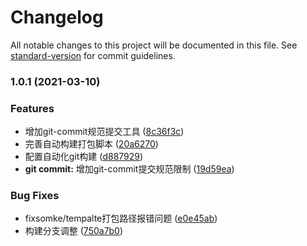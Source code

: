 # Changelog

All notable changes to this project will be documented in this file. See [standard-version](https://github.com/conventional-changelog/standard-version) for commit guidelines.

### 1.0.1 (2021-03-10)


### Features

* 增加git-commit规范提交工具 ([8c36f3c](https://github.com/zhoucat/builder-webpack5/commit/8c36f3c820e7bdd763815f924442399dc4c4918c))
* 完善自动构建打包脚本 ([20a6270](https://github.com/zhoucat/builder-webpack5/commit/20a62704b8e7e834f0ee96dba6dd1ac667bc5f1d))
* 配置自动化git构建 ([d887929](https://github.com/zhoucat/builder-webpack5/commit/d88792984053fbd3c1fedfd521b458252bcb7599))
* **git commit:** 增加git-commit提交规范限制 ([19d59ea](https://github.com/zhoucat/builder-webpack5/commit/19d59ea0000eee210b650c135f7514009ef9d32f))


### Bug Fixes

* fixsomke/tempalte打包路径报错问题 ([e0e45ab](https://github.com/zhoucat/builder-webpack5/commit/e0e45abaff946c2354fa9a8523dac655f3bf4278))
* 构建分支调整 ([750a7b0](https://github.com/zhoucat/builder-webpack5/commit/750a7b0ab9544ee4ad6b5b848092ab4354096046))

